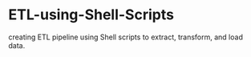 # ETL-using-Shell-Scripts
creating ETL pipeline using Shell scripts to extract, transform, and load data. 
